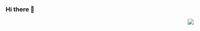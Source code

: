 ### Hi there 👋
<img align="right" src="https://github-readme-stats.vercel.app/api?username=Ther-su&show_icons=true&icon_color=CE1D2D&text_color=718096&bg_color=ffffff&hide_title=true" />

<!--
**Ther-su/Ther-su** is a ✨ _special_ ✨ repository because its `README.md` (this file) appears on your GitHub profile.

Here are some ideas to get you started:

- 🔭 I’m currently working on ...
- 🌱 I’m currently learning ...
- 👯 I’m looking to collaborate on ...
- 🤔 I’m looking for help with ...
- 💬 Ask me about ...
- 📫 How to reach me: ...
- 😄 Pronouns: ...
- ⚡ Fun fact: ...
-->
